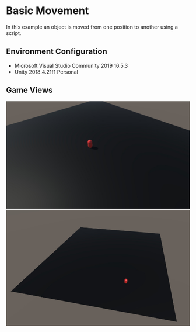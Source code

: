 # Basic Movement

In this example an object is moved from one position to another using a script.

## Environment Configuration
- Microsoft Visual Studio Community 2019 16.5.3
- Unity 2018.4.21f1 Personal

## Game Views
![](../Images/01-basic-movement.jpg)
![](../Images/01-basic-movement-2.jpg)
